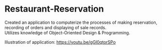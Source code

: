 # Restaurant-Reservation

Created an application to computerize the processes of making reservation, recording of orders and displaying of sale records. <br>
Utilizes knowledge of Object-Oriented Design & Programming. <br>

Illustration of application: https://youtu.be/gGl0qtorSPo
